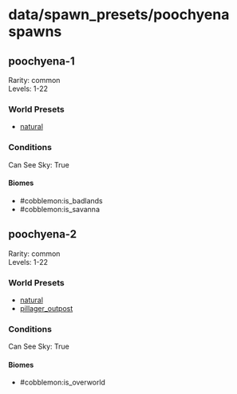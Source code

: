 # data/spawn_presets/poochyena spawns  
  
## poochyena-1  
Rarity: common  
Levels: 1-22  
  
### World Presets  
* [natural](data/spawn_data/natural.md)  
  
### Conditions  
Can See Sky: True  
  
#### Biomes  
  * #cobblemon:is_badlands
  * #cobblemon:is_savanna
  
  
## poochyena-2  
Rarity: common  
Levels: 1-22  
  
### World Presets  
* [natural](data/spawn_data/natural.md)  
* [pillager_outpost](data/spawn_data/pillager_outpost.md)  
  
### Conditions  
Can See Sky: True  
  
#### Biomes  
  * #cobblemon:is_overworld
  
